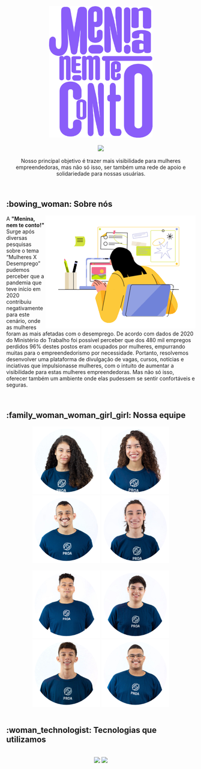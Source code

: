 
<!--Header-->
<div align="center"> 
  <img src="menina_nem_te_conto_tipo_outline.png" height="350">
  <br>
  <br>
    <img src="https://readme-typing-svg.herokuapp.com?size=35&duration=6000&color=F7F7F7&center=true&vCenter=true&width=450&lines=Menina%2C+nem+te+conto!">
</div>
<div align="center">
  <p>Nosso principal objetivo é trazer mais visibilidade para mulheres empreendedoras, mas não só isso, ser também uma rede de apoio e solidariedade para nossas usuárias.</p>
</div>

<br>

<!--Sobre nós-->
<div>
  <h2> :bowing_woman: Sobre nós</h2>
  <img align="right" src="juicy-girl-working-at-home.gif" height="300px">
  <div> 
     <p>A <b>"Menina, nem te conto!"</b> Surge após diversas pesquisas sobre o tema “Mulheres X Desemprego” pudemos perceber que a pandemia que teve início em 2020 			contribuiu negativamente para este cenário, onde as mulheres foram as mais afetadas com o desemprego. De acordo com dados de 2020 do Ministério do Trabalho foi 		possível perceber que dos 480 mil empregos perdidos 96% destes postos eram ocupados por mulheres, empurrando muitas para o empreendedorismo por necessidade. 			Portanto, resolvemos desenvolver uma plataforma de divulgação de vagas, cursos, notícias e inciativas que impulsionasse mulheres, com o intuito de aumentar a 			visibilidade para estas mulheres empreendedoras. Mas não só isso, oferecer também um ambiente onde elas pudessem se sentir confortáveis e seguras.
	 </p>
  </div>
</div>

<br>

<!--Nossa equipe -->
<div>
	<h2> :family_woman_woman_girl_girl: Nossa equipe </h2>
	<div align="center">
		<a href="https://www.linkedin.com/in/camily-vit%C3%B3ria/" target="_blank"><img src="Camilly.png" height="180"></a>
		<a href="https://www.linkedin.com/in/giullia-maria/" target="_blank"><img src="Giu.png" height="180"></a>
		<a href="https://www.linkedin.com/in/diego-ssantos/" target="_blank"><img src="Didi.png" height="180"></a>
		<a href="https://www.linkedin.com/in/matheus-silverio-silva/" target="_blank"><img src="Matheus.png" height="180"></a>
	</div>
	<br>
	<div align="center">
		<a href="https://www.linkedin.com/in/igor-viana-da-silva-839586234/" target="_blank"><img src="Igor.png" height="180"></a>
		<a href="https://www.linkedin.com/in/henriquesaraujo/" target="_blank"><img src="Henrique.png" height="180"></a>
		<a href="https://www.linkedin.com/in/lucaswaldes/" target="_blank"><img src="Lucas.png" height="180"></a>
		<a href="https://www.linkedin.com/in/pedro-henrique-541b221b9/" target="_blank"><img src="Pedro.png" height="180"></a>
	</div>
	
</div>

<br>

<!-- Tecnologias -->
<div> 
	
	
	
</div>

<div>
	<h2> :woman_technologist: Tecnologias que utilizamos</h2>
	<br>
   	<div align="center">
 		<img src="https://img.icons8.com/ios/100/7936FC/html-5--v2.png"/>
		<title="Um T-Rex em exibição no Museu da Universidade de Manchester">
		<img src="https://img.icons8.com/ios/100/7936FC/css3.png"/>
 	
  </div>
